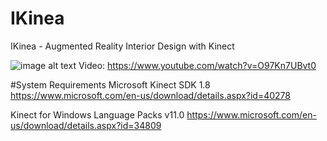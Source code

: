 # IKinea
IKinea - Augmented Reality Interior Design with Kinect

![image alt text](https://microsoftstudios.com/hololens/wp-content/uploads/sites/4/2015/12/Ikinea.png)
Video: https://www.youtube.com/watch?v=O97Kn7UBvt0

#System Requirements
Microsoft Kinect SDK 1.8 https://www.microsoft.com/en-us/download/details.aspx?id=40278

Kinect for Windows Language Packs v11.0 https://www.microsoft.com/en-us/download/details.aspx?id=34809
